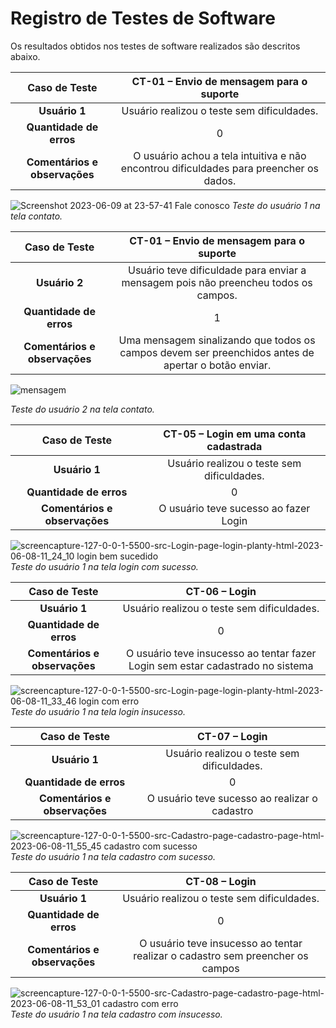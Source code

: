 # Registro de Testes de Software

Os resultados obtidos nos testes de software realizados são descritos abaixo.

| **Caso de Teste** 	| **CT-01 – Envio de mensagem para o suporte** 	|
|:---:	|:---:	|
| **Usuário 1**  	| Usuário realizou o teste sem dificuldades. 	 |
| **Quantidade de erros**  	| 0 |
| **Comentários e observações**  	| O usuário achou a tela intuitiva e não encontrou dificuldades para preencher os dados.  |

![Screenshot 2023-06-09 at 23-57-41 Fale conosco](https://github.com/ICEI-PUC-Minas-PMV-ADS/pmv-ads-2023-1-e1-proj-web-t1-projeto-cultivo-de-plantas/assets/107646150/27fdefb0-37ac-4176-8cc4-caa96d457f90)
_Teste do usuário 1 na tela contato._


| **Caso de Teste** 	| **CT-01 – Envio de mensagem para o suporte** 	|
|:---:	|:---:	|
| **Usuário 2**  	| Usuário teve dificuldade para enviar a mensagem pois não preencheu todos os campos. 	 |
| **Quantidade de erros**  	| 1 |
| **Comentários e observações**  	| Uma mensagem sinalizando que todos os campos devem ser preenchidos antes de apertar o botão enviar.  |

![mensagem](https://github.com/ICEI-PUC-Minas-PMV-ADS/pmv-ads-2023-1-e1-proj-web-t1-projeto-cultivo-de-plantas/assets/107646150/068b38e5-8b08-40ec-8e21-24c2b5790287)

_Teste do usuário 2 na tela contato._



| **Caso de Teste** 	| **CT-05 –  Login em uma conta cadastrada** 	|
|:---:	|:---:	|
| **Usuário 1**  	| Usuário realizou o teste sem dificuldades. 	 |
| **Quantidade de erros**  	| 0 |
| **Comentários e observações**  	| O usuário teve sucesso ao fazer Login  |

![screencapture-127-0-0-1-5500-src-Login-page-login-planty-html-2023-06-08-11_24_10 login bem sucedido](https://github.com/ICEI-PUC-Minas-PMV-ADS/pmv-ads-2023-1-e1-proj-web-t1-projeto-cultivo-de-plantas/assets/116499898/0b08889c-2217-409a-a3fa-147f750e4ad1)
_Teste do usuário 1 na tela login com sucesso._


| **Caso de Teste** 	| **CT-06 –  Login** 	|
|:---:	|:---:	|
| **Usuário 1**  	| Usuário realizou o teste sem dificuldades. 	 |
| **Quantidade de erros**  	| 0 |
| **Comentários e observações**  	| O usuário teve insucesso ao tentar fazer Login sem estar cadastrado no sistema  |

![screencapture-127-0-0-1-5500-src-Login-page-login-planty-html-2023-06-08-11_33_46 login com erro](https://github.com/ICEI-PUC-Minas-PMV-ADS/pmv-ads-2023-1-e1-proj-web-t1-projeto-cultivo-de-plantas/assets/116499898/e01afa91-1568-4177-a4a1-e034abe0e9d3)
_Teste do usuário 1 na tela login insucesso._


| **Caso de Teste** 	| **CT-07 –  Login** 	|
|:---:	|:---:	|
| **Usuário 1**  	| Usuário realizou o teste sem dificuldades. 	 |
| **Quantidade de erros**  	| 0 |
| **Comentários e observações**  	| O usuário teve sucesso ao realizar o cadastro  |

![screencapture-127-0-0-1-5500-src-Cadastro-page-cadastro-page-html-2023-06-08-11_55_45 cadastro com sucesso](https://github.com/ICEI-PUC-Minas-PMV-ADS/pmv-ads-2023-1-e1-proj-web-t1-projeto-cultivo-de-plantas/assets/116499898/0a3d6a93-3fe1-4f99-bb8c-eb10d10238b5)
_Teste do usuário 1 na tela cadastro com sucesso._


| **Caso de Teste** 	| **CT-08 –  Login** 	|
|:---:	|:---:	|
| **Usuário 1**  	| Usuário realizou o teste sem dificuldades. 	 |
| **Quantidade de erros**  	| 0 |
| **Comentários e observações**  	| O usuário teve insucesso ao tentar realizar o cadastro sem preencher os campos  |

![screencapture-127-0-0-1-5500-src-Cadastro-page-cadastro-page-html-2023-06-08-11_53_01 cadastro com erro](https://github.com/ICEI-PUC-Minas-PMV-ADS/pmv-ads-2023-1-e1-proj-web-t1-projeto-cultivo-de-plantas/assets/116499898/74267deb-ae30-4f3d-ae16-2a307666e733)
_Teste do usuário 1 na tela cadastro com insucesso._
